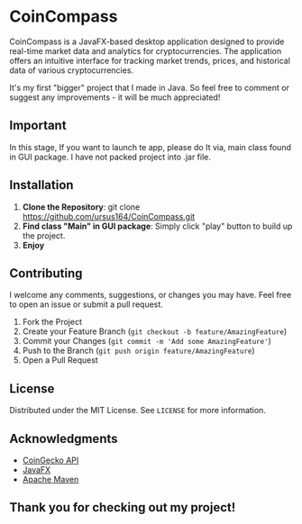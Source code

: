 # CoinCompass

CoinCompass is a JavaFX-based desktop application designed to provide real-time market data and analytics for cryptocurrencies. The application offers an intuitive interface for tracking market trends, prices, and historical data of various cryptocurrencies.

It's my first "bigger" project that I made in Java. So feel free to comment or suggest any improvements - it will be much appreciated!

## Important
In this stage, If you want to launch te app, please do It via, main class found in GUI package. I have not packed project into .jar file.

## Installation

1. **Clone the Repository**:
   git clone https://github.com/ursus164/CoinCompass.git
2. **Find class "Main" in GUI package**:
   Simply click "play" button to build up the project.
3. **Enjoy**
   
## Contributing
I welcome any comments, suggestions, or changes you may have. Feel free to open an issue or submit a pull request.

1. Fork the Project
2. Create your Feature Branch (`git checkout -b feature/AmazingFeature`)
3. Commit your Changes (`git commit -m 'Add some AmazingFeature'`)
4. Push to the Branch (`git push origin feature/AmazingFeature`)
5. Open a Pull Request

## License
Distributed under the MIT License. See `LICENSE` for more information.

## Acknowledgments

- [CoinGecko API](https://www.coingecko.com/en/api)
- [JavaFX](https://openjfx.io/)
- [Apache Maven](https://maven.apache.org/)

## Thank you for checking out my project!
